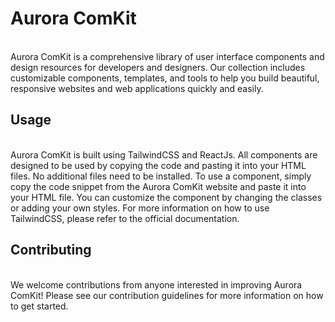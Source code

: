 # Aurora ComKit
<br/>
Aurora ComKit is a comprehensive library of user interface components and design resources for developers and designers. Our collection includes customizable components, templates, and tools to help you build beautiful, responsive websites and web applications quickly and easily.
<br/>

## Usage

<br/>
Aurora ComKit is built using TailwindCSS and ReactJs. All components are designed to be used by copying the code and pasting it into your HTML files. No additional files need to be installed.
To use a component, simply copy the code snippet from the Aurora ComKit website and paste it into your HTML file. You can customize the component by changing the classes or adding your own styles.
For more information on how to use TailwindCSS, please refer to the official documentation.
<br/>

## Contributing
<br/>
We welcome contributions from anyone interested in improving Aurora ComKit! Please see our contribution guidelines for more information on how to get started.
